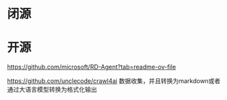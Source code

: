 

# 闭源




# 开源

https://github.com/microsoft/RD-Agent?tab=readme-ov-file


https://github.com/unclecode/crawl4ai 数据收集，并且转换为markdown或者通过大语言模型转换为格式化输出